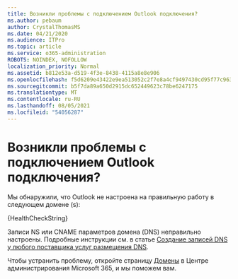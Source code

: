 ```yaml
---
title: Возникли проблемы с подключением Outlook подключения?
ms.author: pebaum
author: CrystalThomasMS
ms.date: 04/21/2020
ms.audience: ITPro
ms.topic: article
ms.service: o365-administration
ROBOTS: NOINDEX, NOFOLLOW
localization_priority: Normal
ms.assetid: b812e53a-d519-4f3e-8438-4115a8e8e906
ms.openlocfilehash: f5d6209e43422e9ea513052c2f7e8a4cf9497430cd95f77c9636a8b6dd03844c
ms.sourcegitcommit: b5f7da89a650d2915dc652449623c78be6247175
ms.translationtype: MT
ms.contentlocale: ru-RU
ms.lasthandoff: 08/05/2021
ms.locfileid: "54056287"
---
```

# <a name="having-issues-getting-outlook-to-connect"></a>Возникли проблемы с подключением Outlook подключения?

Мы обнаружили, что Outlook не настроена на правильную работу в следующем домене (s):
  
{HealthCheckString}
  
Записи NS или CNAME параметров домена (DNS) неправильно настроены. Подробные инструкции см. в статье [Создание записей DNS у любого поставщика услуг размещения DNS](https://docs.microsoft.com/microsoft-365/admin/get-help-with-domains/create-dns-records-at-any-dns-hosting-provider). 
  
Чтобы устранить проблему, откройте страницу [Домены](https://admin.microsoft.com/adminportal/home#/Domains) в Центре администрирования Microsoft 365, и мы поможем вам. 

  

